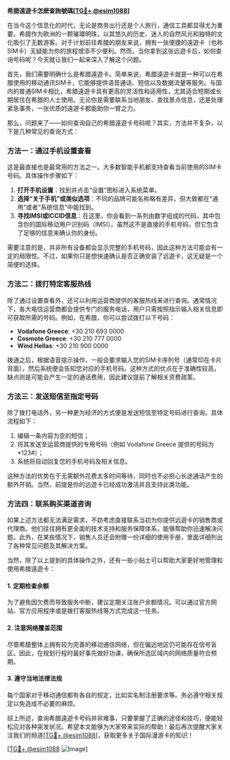 **希腊遠遊卡怎麽查詢號碼[[TG💪+ @esim1088](https://t.me/s/esim1088)]**

在当今这个信息化的时代，无论是商务出行还是个人旅行，通信工具都显得尤为重要。希腊作为欧洲的一颗璀璨明珠，以其悠久的历史、迷人的自然风光和独特的文化吸引了无数游客。对于计划前往希腊的朋友来说，拥有一张便捷的遠遊卡（也称SIM卡）无疑能为你的旅程增添不少便利。然而，当你拿到这张远遊卡后，如何查询号码呢？今天就让我们一起来深入了解这个问题。

首先，我们需要明确什么是希腊遠遊卡。简单来说，希腊遠遊卡就是一种可以在希腊使用的移动通讯SIM卡，它能够提供语音通话、短信以及数据流量等服务。与国内的普通SIM卡相比，希腊遠遊卡具有更高的灵活性和适用性，尤其适合短期或长期居住在希腊的人士使用。无论你是需要联系当地朋友、查找景点信息，还是处理紧急事务，一张优质的遠遊卡都能助你一臂之力。

那么，问题来了——如何查询自己的希腊遠遊卡号码呢？其实，方法并不复杂，以下是几种常见的查询方式：

### 方法一：通过手机设置查看

这是最直接也是最常用的方法之一。大多数智能手机都支持查看当前使用的SIM卡号码。具体操作步骤如下：

1. **打开手机设置**：找到并点击“设置”图标进入系统菜单。
2. **选择“关于手机”或类似选项**：不同的品牌可能名称略有差异，但大致都在“通用”或者“系统信息”中能找到。
3. **寻找IMSI或ICCID信息**：在这里，你会看到一系列由数字组成的代码，其中包含你的国际移动用户识别码（IMSI）。虽然这不是直接的手机号码，但它包含了足够的信息来确认你的身份。

需要注意的是，并非所有设备都会显示完整的手机号码，因此这种方法可能会有一定的局限性。不过，如果你只是想快速确认是否正确安装了远遊卡，这无疑是一个简便的选择。

### 方法二：拨打特定客服热线

除了通过设置查看外，还可以利用运营商提供的客服热线来进行查询。通常情况下，各大电信运营商都会提供专门的服务电话，用户只需按照指示输入相关信息即可获取所需的号码。例如，在希腊，你可以尝试拨打以下号码：

- **Vodafone Greece**: +30 210 693 0000
- **Cosmote Greece**: +30 210 777 0000
- **Wind Hellas**: +30 210 900 0000

拨通之后，根据语音提示操作，一般会要求输入您的SIM卡序列号（通常印在卡片背面），然后系统便会告知您对应的手机号码。这种方式的优点在于准确性较高，缺点则是可能会产生一定的通话费用，因此建议提前了解相关资费政策。

### 方法三：发送短信至指定号码

除了拨打电话外，另一种更为经济的方式便是发送短信至特定号码进行查询。具体流程如下：

1. 编辑一条内容为空的短信；
2. 将其发送至运营商提供的专用号码（例如 Vodafone Greece 提供的号码为 *123#）；
3. 系统将自动回复您的手机号码及相关信息。

这种方法的优势在于无需额外花费太多时间等待，同时也不必担心长途通话产生的额外开销。当然，前提是你的远遊卡已经成功激活并且支持此类功能。

### 方法四：联系购买渠道咨询

如果上述方法都无法满足需求，不妨考虑直接联系当初为你提供远遊卡的销售商或代理商。他们往往拥有更全面的技术支持和服务保障体系，能够帮助你迅速解决问题。此外，在某些情况下，销售人员还会附赠一份详细的使用手册，里面详细列出了各种常见问题及其解决方案。

当然，除了以上提到的具体操作之外，还有一些小贴士可以帮助大家更好地管理和使用希腊遠遊卡：

#### 1. 定期检查余额
为了避免因欠费而导致服务中断，建议定期关注账户余额情况。可以通过官方网站、官方应用程序或是拨打客服热线等方式完成这一任务。

#### 2. 注意网络覆盖范围
尽管希腊整体上拥有较为完善的移动通信网络，但在偏远地区仍可能存在信号盲区。因此，在规划行程时最好事先做好功课，确保所选区域内的网络质量符合预期。

#### 3. 遵守当地法律法规
每个国家对于移动通信都有各自的规定，比如实名制注册要求等。务必遵守相关规定以免造成不必要的麻烦。

综上所述，查询希腊遠遊卡号码并非难事，只要掌握了正确的途径和技巧，便能轻松应对各种突发状况。希望本文能够为大家带来实际的帮助！最后再次提醒大家关注我们的频道[[TG💪+ @esim1088](https://t.me/s/esim1088)]，获取更多关于国际漫游卡的知识！

[[TG💪+ @esim1088](https://t.me/s/esim1088) ![Image](https://i.postimg.cc/4NQfJmqS/Snipaste-2025-05-13-00-14-12.png)]